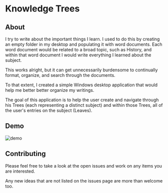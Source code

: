 # Knowledge Trees

## About
I try to write about the important things I learn. I used to do this by creating an empty folder in my desktop and populating it with word documents. Each word document would be related to a broad topic, such as History, and within that word document I would write everything I learned about the subject.

This works alright, but it can get unnecessarily burdensome to continually format, organize, and search through the documents.

To that extent, I created a simple Windows desktop application that would help me better better organize my writings. 

The goal of this application is to help the user create and navigate through his Trees (each representing a distinct subject) and within those Trees, all of the user's entries on the subject (Leaves).

## Demo
![demo](https://user-images.githubusercontent.com/49093606/58501701-5d5e9f00-815b-11e9-808e-8cc89ca838e9.gif)

## Contributing
Please feel free to take a look at the open issues and work on any items you are interested.

Any new ideas that are not listed on the issues page are more than welcome too.
